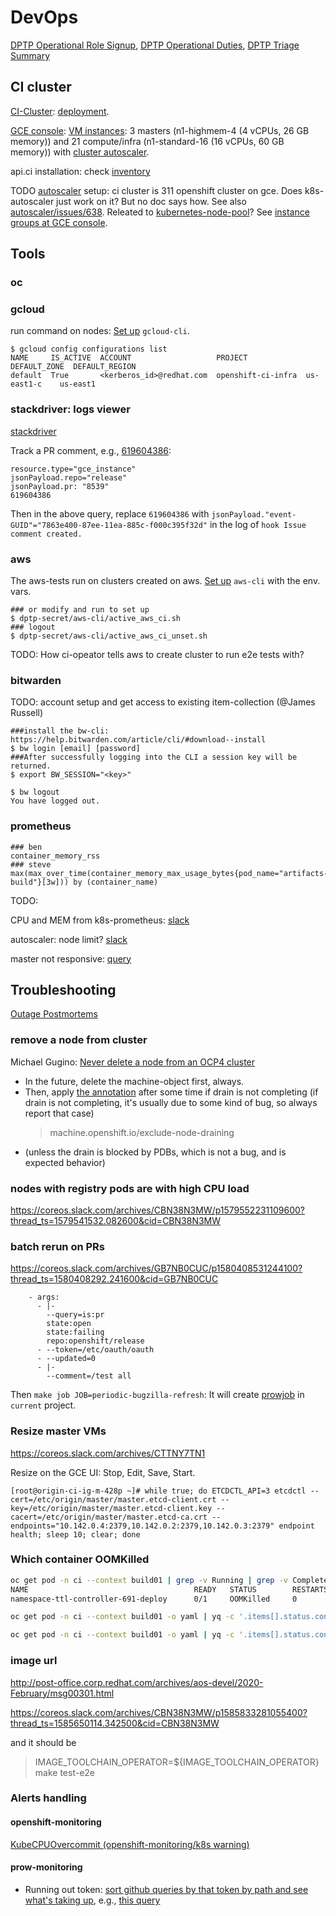 # DevOps

[DPTP Operational Role Signup](https://docs.google.com/spreadsheets/u/1/d/1vfFt_MLg-eFTg6iEMG-ZIw6yiGr7LjvmJXj-LYKvrVM/edit?ouid=117551473102555683702&usp=sheets_home&ths=true), 
[DPTP Operational Duties](https://docs.google.com/document/d/11Ao_as9Pi2WLIffwn6Xh1XO_857Xra1liAwEVjrGtg8/edit#heading=h.yms7sbq3ypl4),
[DPTP Triage Summary](https://docs.google.com/document/d/1xWUtEWuud39zs2RrX9WqV6daF5Be31SmpagsIKeL_HU/edit)

## CI cluster

[CI-Cluster](https://github.com/openshift/release/tree/master/clusters): [deployment](https://github.com/hongkailiu/dptp-doc/blob/master/architecture.md#prow-deployment).

[GCE console](https://console.cloud.google.com/home/dashboard?project=openshift-ci-infra&authuser=1&_ga=2.69769623.-621947859.1558447342): [VM instances](https://console.cloud.google.com/compute/instances?authuser=1&project=openshift-ci-infra&instancessize=50): 3 masters (n1-highmem-4 (4 vCPUs, 26 GB memory)) and 21 compute/infra (n1-standard-16 (16 vCPUs, 60 GB memory)) with [cluster autoscaler](k8s/autoscaling.md).

api.ci installation: check [inventory](https://github.com/openshift/release/blob/master/cluster/test-deploy/api.ci/vars.yaml)

TODO
[autoscaler](k8s/autoscaling.md) setup: ci cluster is 311 openshift cluster on gce. Does k8s-autoscaler just work on it? But no doc says how. See also [autoscaler/issues/638](https://github.com/kubernetes/autoscaler/issues/638). Releated to [kubernetes-node-pool](https://kubernetes.io/docs/tasks/administer-cluster/cluster-management/#resizing-a-cluster)? See [instance groups at GCE console](https://console.cloud.google.com/compute/instanceGroups/list?authuser=1&organizationId=54643501348&project=openshift-ci-infra&instanceGroupsTablesize=50).


## Tools

### oc

### gcloud

run command on nodes: [Set up](cloud/gce/gce.md#google-cloud-cli) `gcloud-cli`.

```
$ gcloud config configurations list
NAME     IS_ACTIVE  ACCOUNT                   PROJECT             DEFAULT_ZONE  DEFAULT_REGION
default  True       <kerberos_id>@redhat.com  openshift-ci-infra  us-east1-c    us-east1

```


### stackdriver: logs viewer

[stackdriver](https://console.cloud.google.com/logs/viewer?authuser=1&organizationId=54643501348&project=openshift-ci-infra)

Track a PR comment, e.g., [619604386](https://github.com/openshift/release/pull/8539#issuecomment-619604386):

```text
resource.type="gce_instance"
jsonPayload.repo="release"
jsonPayload.pr: "8539" 
619604386
```

Then in the above query, replace `619604386` with `jsonPayload."event-GUID"="7863e400-87ee-11ea-885c-f000c395f32d"` in the log of `hook Issue comment created.`

### aws

The aws-tests run on clusters created on aws. [Set up](cloud/ec2/ec2.md#configure) `aws-cli` with the env. vars.

```
### or modify and run to set up
$ dptp-secret/aws-cli/active_aws_ci.sh
### logout
$ dptp-secret/aws-cli/active_aws_ci_unset.sh

```

TODO: How ci-opeator tells aws to create cluster to run e2e tests with?

### bitwarden

TODO: account setup and get access to existing item-collection (@James Russell)

```
###install the bw-cli: https://help.bitwarden.com/article/cli/#download--install
$ bw login [email] [password]
###After successfully logging into the CLI a session key will be returned.
$ export BW_SESSION="<key>"

$ bw logout
You have logged out.

```

### prometheus

```
### ben
container_memory_rss
### steve
max(max_over_time(container_memory_max_usage_bytes{pod_name="artifacts-build"}[3w])) by (container_name)
```

TODO: 

CPU and MEM from k8s-prometheus: [slack](https://coreos.slack.com/archives/CBN38N3MW/p1568146226424800)

autoscaler: node limit? [slack](https://coreos.slack.com/archives/CBN38N3MW/p1568150695436400)

master not responsive: [query](https://prometheus-k8s-openshift-monitoring.svc.ci.openshift.org/graph?g0.range_input=2h&g0.expr=container_memory_usage_bytes%7Bnamespace%3D%22kube-system%22%2Ccontainer_name%3D%22%22%7D&g0.tab=0)


## Troubleshooting

[Outage Postmortems](https://drive.google.com/drive/u/1/folders/1PcUkPa76udM4Fzy5NSX12zs9hrjwt4EQ)

### remove a node from cluster

Michael Gugino: [Never delete a node from an OCP4 cluster](https://coreos.slack.com/archives/CHY2E1BL4/p1586353553317700?thread_ts=1586337299.306200&cid=CHY2E1BL4)

* In the future, delete the machine-object first, always.  
* Then, apply [the annotation](https://github.com/openshift/machine-api-operator/pull/534/files#diff-e6f81a9d8df4fb4d787121a242ea6bf1R46) after some time if drain is not completing (if drain is not completing, it's usually due to some kind of bug, so always report that case)
  > machine.openshift.io/exclude-node-draining
* (unless the drain is blocked by PDBs, which is not a bug, and is expected behavior)


### nodes with registry pods are with high CPU load
https://coreos.slack.com/archives/CBN38N3MW/p1579552231109600?thread_ts=1579541532.082600&cid=CBN38N3MW


### batch rerun on PRs
https://coreos.slack.com/archives/GB7NB0CUC/p1580408531244100?thread_ts=1580408292.241600&cid=GB7NB0CUC

```
    - args:
      - |-
        --query=is:pr
        state:open
        state:failing
        repo:openshift/release
      - --token=/etc/oauth/oauth
      - --updated=0
      - |-
        --comment=/test all
```

Then `make job JOB=periodic-bugzilla-refresh`: It will create [prowjob](https://prow.svc.ci.openshift.org/prowjob?prowjob=73366ce8-5a58-11ea-97a0-96f07a6c9342) in `current` project.

### Resize master VMs
https://coreos.slack.com/archives/CTTNY7TN1

Resize on the GCE UI: Stop, Edit, Save, Start.

```
[root@origin-ci-ig-m-428p ~]# while true; do ETCDCTL_API=3 etcdctl --cert=/etc/origin/master/master.etcd-client.crt --key=/etc/origin/master/master.etcd-client.key --cacert=/etc/origin/master/master.etcd-ca.crt --endpoints="10.142.0.4:2379,10.142.0.2:2379,10.142.0.3:2379" endpoint health; sleep 10; clear; done
```

### Which container OOMKilled

```bash
oc get pod -n ci --context build01 | grep -v Running | grep -v Completed | grep -v Terminating | grep -v "Init:"
NAME                                     READY   STATUS        RESTARTS   AGE
namespace-ttl-controller-691-deploy      0/1     OOMKilled     0          46m

oc get pod -n ci --context build01 -o yaml | yq -c '.items[].status.containerStatuses[] | [.name, .state.terminated.reason]' | grep OOMKilled

oc get pod -n ci --context build01 -o yaml | yq -c '.items[].status.containerStatuses[] | [.name, .state.terminated.reason]' | sort | uniq -c | sort -nr
```

### image url

http://post-office.corp.redhat.com/archives/aos-devel/2020-February/msg00301.html

https://coreos.slack.com/archives/CBN38N3MW/p1585833281055400?thread_ts=1585650114.342500&cid=CBN38N3MW

and it should be 

> IMAGE_TOOLCHAIN_OPERATOR=${IMAGE_TOOLCHAIN_OPERATOR} make test-e2e


### Alerts handling

#### openshift-monitoring

[KubeCPUOvercommit (openshift-monitoring/k8s warning)](https://coreos.slack.com/archives/CV1UZU53R/p1584001711053000)

#### prow-monitoring

* Running out token:
[sort github queries by that token by path and see what's taking up](https://coreos.slack.com/archives/CHY2E1BL4/p1580412051028300), e.g., [this query](https://prometheus-prow-monitoring.svc.ci.openshift.org/graph?g0.range_input=1h&g0.expr=github_token_usage&g0.tab=1&g1.range_input=1h&g1.expr=sum(github_request_duration_count%7Btoken_hash%3D%2235411b2f9833b04c964c7a70640354e5a22a8942682c4fb6c9cc80e4c83a7bfe%22%7D)%20by%20(path)&g1.tab=1)

